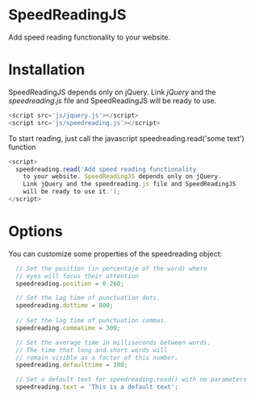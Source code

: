 SpeedReadingJS
==============

Add speed reading functionality to your website.

# Installation

SpeedReadingJS depends only on jQuery. Link *jQuery* and the *speedreading.js* file and SpeedReadingJS will be ready to use.

```javascript
<script src='js/jquery.js'></script>
<script src='js/speedreading.js'></script>
```

To start reading, just call the javascript speedreading.read('some text') function

```javascript
<script>
  speedreading.read('Add speed reading functionality
    to your website. SpeedReadingJS depends only on jQuery.
    Link jQuery and the speedreading.js file and SpeedReadingJS
    will be ready to use it.');
</script>
```

# Options

You can customize some properties of the speedreading object:

```javascript
  // Set the position (in percentaje of the word) where
  // eyes will focus their attention
  speedreading.position = 0.260; 

  // Set the lag time of punctuation dots.
  speedreading.dottime = 800;
  
  // Set the lag time of punctuation commas.
  speedreading.commatime = 300;

  // Set the average time in milliseconds between words.
  // The time that long and short words will
  // remain visible as a factor of this number.
  speedreading.defaulttime = 180;

  // Set a default text for speedreading.read() with no parameters
  speedreading.text = 'This is a default text';
```